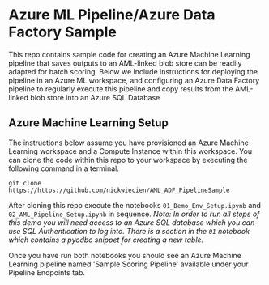 # Azure ML Pipeline/Azure Data Factory Sample
This repo contains sample code for creating an Azure Machine Learning pipeline that saves outputs to an AML-linked blob store can be readily adapted for batch scoring. Below we include instructions for deploying the pipeline in an Azure ML workspace, and configuring an Azure Data Factory pipeline to regularly execute this pipeline and copy results from the AML-linked blob store into an Azure SQL Database

## Azure Machine Learning Setup

The instructions below assume you have provisioned an Azure Machine Learning workspace and a Compute Instance within this workspace. You can clone the code within this repo to your workspace by executing the following command in a terminal.

```
git clone https://https://github.com/nickwiecien/AML_ADF_PipelineSample
```

After cloning this repo execute the notebooks `01_Demo_Env_Setup.ipynb` and `02_AML_Pipeline_Setup.ipynb` in sequence. <i>Note: In order to run all steps of this demo you will need access to an Azure SQL database which you can use SQL Authentication to log into. There is a section in the `01` notebook which contains a pyodbc snippet for creating a new table.</i>

Once you have run both notebooks you should see an Azure Machine Learning pipeline named 'Sample Scoring Pipeline' available under your Pipeline Endpoints tab.

